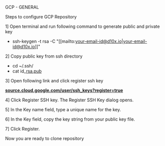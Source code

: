 GCP - GENERAL  
  
Steps to configure GCP Repository  
  
1\] Open terminal and run following command to generate public and private key  
  
* ssh-keygen -t rsa -C "[[mailto:your-email-id@d10x.io|your-email-id@d10x.io]]"  
  
2\] Copy public key from ssh directory  
  
* cd ~/.ssh/  
* cat id\_[rsa.pub](http://rsa.pub)  
  
3\] Open following link and click register ssh key  
  
[**source.cloud.google.com/user/ssh\_keys?register=true**](http://source.cloud.google.com/user/ssh_keys?register=true)  
  
4\] Click Register SSH key. The Register SSH Key dialog opens.  
  
5\] In the Key name field, type a unique name for the key.  
  
6\] In the Key field, copy the key string from your public key file.  
  
7\] Click Register.  
  
Now you are ready to clone repository